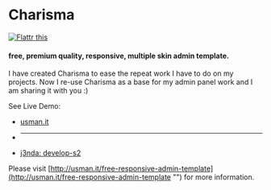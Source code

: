 Charisma
========
[![Flattr this](http://api.flattr.com/button/flattr-badge-large.png "Flattr this")](http://flattr.com/thing/1507720/usmanhalalitcharisma-on-GitHub)


#### free, premium quality, responsive, multiple skin admin template.

I have created Charisma to ease the repeat work I have to do on my projects. Now I re-use Charisma as a base for my admin panel work and I am sharing it with you :)

See Live Demo:
* [usman.it](http://usman.it/themes/charisma/ "")
* ---
* [j3nda: develop-s2](http://j3.asnetxe.com/charisma/develop-s2/ "")

Please visit [http://usman.it/free-responsive-admin-template](http://usman.it/free-responsive-admin-template "") for more information.
